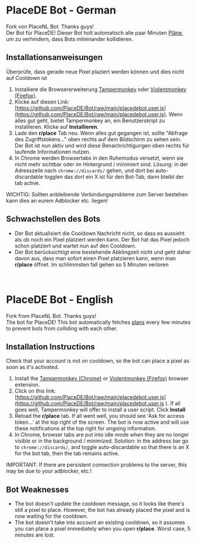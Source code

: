 # PlaceDE Bot - German
Fork von PlaceNL Bot. Thanks guys!  
Der Bot für PlaceDE! Dieser Bot holt automatisch alle paar Minuten [Pläne](https://github.com/placeDE/pixel), um zu verhindern, dass Bots miteinander kollidieren.

## Installationsanweisungen

Überprüfe, dass gerade neue Pixel plaziert werden können und dies nicht auf Cooldown ist

1. Installiere die Browsererweiterung [Tampermonkey](https://www.tampermonkey.net/) oder [Violentmonkey (Firefox)](https://addons.mozilla.org/en-US/firefox/addon/violentmonkey/).
2. Klicke auf diesen Link: [https://github.com/PlaceDE/Bot/raw/main/placedebot.user.js](https://github.com/PlaceDE/Bot/raw/main/placedebot.user.js). Wenn alles gut geht, bietet Tampermonkey an, ein Benutzerskript zu installieren. Klicke auf **Installieren**.
3. Lade den **r/place** Tab neu. Wenn alles gut gegangen ist, sollte "Abfrage des Zugriffstokens..." oben rechts auf dem Bildschirm zu sehen sein. Der Bot ist nun aktiv und wird diese Benachrichtigungen oben rechts für laufende Informationen nutzen.
4. In Chrome werden Browsertabs in den Ruhemodus versetzt, wenn sie nicht mehr sichtbar oder im Hintergrund / minimiert sind. Lösung: in der Adresszeile nach `chrome://discards/` gehen, und dort bei auto-discardable togglen das dort ein X ist für den Bot-Tab, dann bleibt der tab active.

WICHTIG: Sollten anbleibende Verbindungsprobleme zum Server bestehen kann dies an eurem Adblocker etc. liegen!

## Schwachstellen des Bots

- Der Bot aktualisiert die Cooldown Nachricht nicht, so dass es aussieht als ob noch ein Pixel platziert werden kann. Der Bot hat das Pixel jedoch schon platziert und wartet nun auf den Cooldown.
- Der Bot berücksichtigt eine bestehende Abklingzeit nicht und geht daher davon aus, dass man sofort einen Pixel platzieren kann, wenn man **r/place** öffnet. Im schlimmsten fall gehen so 5 Minuten verloren

<br/>

# PlaceDE Bot - English
Fork from PlaceNL Bot. Thanks guys!  
The bot for PlaceDE! This bot automatically fetches [plans](https://github.com/placeDE/pixel) every few minutes to prevent bots from colliding with each other.

## Installation Instructions

Check that your account is not on cooldown, so the bot can place a pixel as soon as it's activated.

1. Install the [Tampermonkey (Chrome)](https://www.tampermonkey.net/) or [Violentmonkey (Firefox)](https://addons.mozilla.org/en-US/firefox/addon/violentmonkey/) browser extension.
2. Click on this link: [https://github.com/PlaceDE/Bot/raw/main/placedebot.user.js](https://github.com/PlaceDE/Bot/raw/main/placedebot.user.js ). If all goes well, Tampermonkey will offer to install a user script. Click **Install**
3. Reload the **r/place** tab. If all went well, you should see 'Ask for access token...' at the top right of the screen. The bot is now active and will use these notifications at the top right for ongoing information.
4. In Chrome, browser tabs are put into idle mode when they are no longer visible or in the background / minimized. Solution: in the address bar go to `chrome://discards/`, and toggle auto-discardable so that there is an X for the bot tab, then the tab remains active.

IMPORTANT: If there are persistent connection problems to the server, this may be due to your adblocker, etc.!

## Bot Weaknesses

- The bot doesn't update the cooldown message, so it looks like there's still a pixel to place. However, the bot has already placed the pixel and is now waiting for the cooldown.
- The bot doesn't take into account an existing cooldown, so it assumes you can place a pixel immediately when you open **r/place**. Worst case, 5 minutes are lost.
